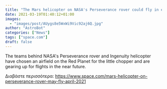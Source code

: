 ```yaml
---
title: "The Mars helicopter on NASA's Perseverance rover could fly in early April"
date: 2021-03-19T01:40:12+01:00
images:
  - "images/post/AUygs8e5WxWi9Vic92aj6Q.jpg"
author: "AstroBot"
categories: ["News"]
tags: ["space.com"]
draft: false
---
```


The teams behind NASA's Perseverance rover and Ingenuity helicopter have chosen an airfield on the Red Planet for the little chopper and are gearing up for flights in the near future. 

Διαβάστε περισσότερα: https://www.space.com/mars-helicopter-on-perseverance-rover-may-fly-april-2021
